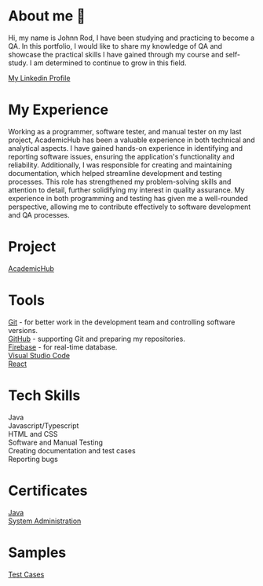 # About me 👋
Hi, my name is Johnn Rod, I have been studying and practicing to become a QA. In this portfolio, I would like to share my knowledge of QA and showcase the practical skills I have gained through my course and self-study. I am determined to continue to grow in this field.

[My Linkedin Profile](www.linkedin.com/in/rod-bacoto-168467332)<br/>

# My Experience
Working as a programmer, software tester, and manual tester on my last project, AcademicHub has been a valuable experience in both technical and analytical aspects. I have gained hands-on experience in identifying and reporting software issues, ensuring the application's functionality and reliability. Additionally, I was responsible for creating and maintaining documentation, which helped streamline development and testing processes. This role has strengthened my problem-solving skills and attention to detail, further solidifying my interest in quality assurance. My experience in both programming and testing has given me a well-rounded perspective, allowing me to contribute effectively to software development and QA processes.

# Project
[AcademicHub](https://l.facebook.com/l.php?u=https%3A%2F%2Facademic-hub-bcdp.netlify.app%2Fregister%3Ffbclid%3DIwZXh0bgNhZW0CMTAAAR2IOG3MAU1HKdaFQhgSysTUy0_86x-jiDE2plU1_MOObstU2hLndnj5gu0_aem_mblFLsNLAxDnQC-CspM5JA&h=AT1636jlCRlBVPOuRS0Xm7Cfobqqrs4KfdX8Eegxn_jMEm12a-I6DPYhq5dakLsKQSZFcckW6SlCyZ81PUrsMo9xfxfXNhckce5qqsY5cB7FLNlBKlhTDd9jqGUJwgm814R2fqtrXKZ1WJKoL68Yug)<br/>

# Tools
[Git](https://git-scm.com/) - for better work in the development team and controlling software versions.<br/>
[GitHub](https://github.com/) - supporting Git and preparing my repositories.<br/>
[Firebase](https://firebase.google.com/) - for real-time database.<br/>
[Visual Studio Code](https://code.visualstudio.com/)<br/>
[React](https://react.dev/)<br/>

# Tech Skills
Java<br/>
Javascript/Typescript<br/>
HTML and CSS<br/>
Software and Manual Testing<br/>
Creating documentation and test cases<br/>
Reporting bugs<br/>

# Certificates
[Java](https://drive.google.com/file/d/1cKVzPh30T-eFC1ufwP-WyUfexX0jx8Pf/view?usp=drive_link)<br/>
[System Administration](https://drive.google.com/file/d/1A8HPmgNP1pJ4qagTQMoLzaad0_rfDODm/view?usp=drive_link)<br/>

# Samples
[Test Cases](https://drive.google.com/file/d/1iminhojVyFAu7bAts5HOAU3UY3q8tNrI/view?usp=drive_link)<br/>




